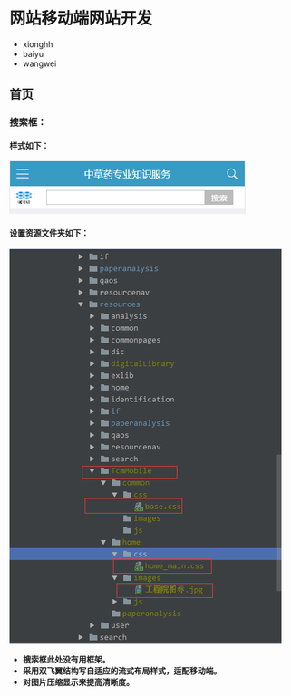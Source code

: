 # 网站移动端网站开发

- xionghh
- baiyu
- wangwei

## 首页
### 搜索框：
#### 样式如下：
![](/img/搜索框.png)
#### 设置资源文件夹如下：
![](/img/资源文件夹-搜索框.png)
* **搜索框此处没有用框架。**
* **采用双飞翼结构写自适应的流式布局样式，适配移动端。**
* **对图片压缩显示来提高清晰度。**

